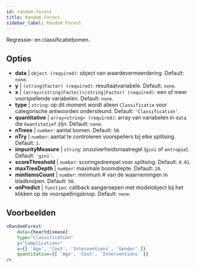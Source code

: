 ```yaml
---
id: random-forest
title: Random Forest
sidebar_label: Random Forest
---
```


Regressie- en classificatiebomen.

## Opties

* __data__ | `object (required)`: object van waardevermeerdering. Default: `none`.
* __y__ | `(string|Factor) (required)`: resultaatvariabele. Default: `none`.
* __x__ | `(array<(string|Factor)>|string|Factor) (required)`: een of meer voorspellende variabelen. Default: `none`.
* __type__ | `string`: op dit moment wordt alleen `Classificatie` voor categorische antwoorden ondersteund. Default: `'Classification'`.
* __quantitative__ | `array<string> (required)`: array van variabelen in `data` die `kwantitatief` zijn. Default: `none`.
* __nTrees__ | `number`: aantal bomen. Default: `50`.
* __nTry__ | `number`: aantal te controleren voorspellers bij elke splitsing. Default: `1`.
* __impurityMeasure__ | `string`: onzuiverheidsmaatregel (`gini` of `entropie`). Default: `'gini'`.
* __scoreThreshold__ | `number`: scoringsdrempel voor splitsing. Default: `0.01`.
* __maxTreeDepth__ | `number`: maximale boomdiepte. Default: `20`.
* __minItemsCount__ | `number`: minimum # van de waarnemingen in bladknopen. Default: `50`.
* __onPredict__ | `function`: callback aangeroepen met modelobject bij het klikken op de voorspellingsknop. Default: `none`.


## Voorbeelden

```jsx live
<RandomForest 
    data={heartdisease} 
    type="Classification"
    y="Complications"
    x={[ 'Age', 'Cost', 'Interventions', 'Gender' ]}
    quantitative={[ 'Age', 'Cost', 'Interventions' ]}
/>
```

